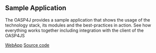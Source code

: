 ## Sample Application

The OASP4J provides a sample application that shows the usage of the technology stack, its modules and the best-practices in action. See how everything works together including integration with the client of the OASP4JS

[WebApp](http://de-mucdevondepl01:8090/restaurant) 
[Source code](https://github.com/oasp/oasp4j/tree/develop/samples)